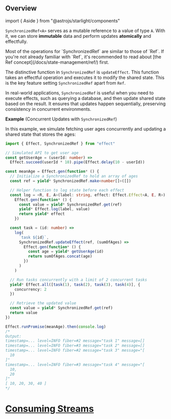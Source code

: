 ## Overview

import { Aside } from "@astrojs/starlight/components"

`SynchronizedRef<A>` serves as a mutable reference to a value of type `A`.
With it, we can store **immutable** data and perform updates **atomically** and effectfully.

<Aside type="tip" title="Learn Ref First">
  Most of the operations for `SynchronizedRef` are similar to those of
  `Ref`. If you're not already familiar with `Ref`, it's recommended to
  read about [the Ref concept](/docs/state-management/ref/) first.
</Aside>

The distinctive function in `SynchronizedRef` is `updateEffect`.
This function takes an effectful operation and executes it to modify the shared state.
This is the key feature setting `SynchronizedRef` apart from `Ref`.

In real-world applications, `SynchronizedRef` is useful when you need to execute effects, such as querying a database, and then update shared state based on the result. It ensures that updates happen sequentially, preserving consistency in concurrent environments.

**Example** (Concurrent Updates with `SynchronizedRef`)

In this example, we simulate fetching user ages concurrently and updating a shared state that stores the ages:

```ts twoslash
import { Effect, SynchronizedRef } from "effect"

// Simulated API to get user age
const getUserAge = (userId: number) =>
  Effect.succeed(userId * 10).pipe(Effect.delay(10 - userId))

const meanAge = Effect.gen(function* () {
  // Initialize a SynchronizedRef to hold an array of ages
  const ref = yield* SynchronizedRef.make<number[]>([])

  // Helper function to log state before each effect
  const log = <R, E, A>(label: string, effect: Effect.Effect<A, E, R>) =>
    Effect.gen(function* () {
      const value = yield* SynchronizedRef.get(ref)
      yield* Effect.log(label, value)
      return yield* effect
    })

  const task = (id: number) =>
    log(
      `task ${id}`,
      SynchronizedRef.updateEffect(ref, (sumOfAges) =>
        Effect.gen(function* () {
          const age = yield* getUserAge(id)
          return sumOfAges.concat(age)
        })
      )
    )

  // Run tasks concurrently with a limit of 2 concurrent tasks
  yield* Effect.all([task(1), task(2), task(3), task(4)], {
    concurrency: 2
  })

  // Retrieve the updated value
  const value = yield* SynchronizedRef.get(ref)
  return value
})

Effect.runPromise(meanAge).then(console.log)
/*
Output:
timestamp=... level=INFO fiber=#2 message="task 1" message=[]
timestamp=... level=INFO fiber=#3 message="task 2" message=[]
timestamp=... level=INFO fiber=#2 message="task 3" message="[
  10
]"
timestamp=... level=INFO fiber=#3 message="task 4" message="[
  10,
  20
]"
[ 10, 20, 30, 40 ]
*/
```

# [Consuming Streams](https://effect.website/docs/stream/consuming-streams/)
